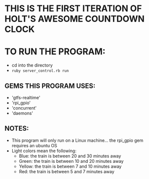 # THIS IS THE FIRST ITERATION OF HOLT'S AWESOME COUNTDOWN CLOCK

# TO RUN THE PROGRAM:
* cd into the directory
* `ruby server_control.rb run`

## GEMS THIS PROGRAM USES:
* 'gtfs-realtime'
* 'rpi_gpio'
* 'concurrent'
* 'daemons'

## NOTES:
* This program will only run on a Linux machine... the rpi_gpio gem
requires an ubuntu OS
* Light colors mean the following:
  * Blue: the train is between 20 and 30 minutes away
  * Green: the train is between 10 and 20 minutes away
  * Yellow: the train is between 7 and 10 minutes away
  * Red: the train is between 5 and 7 minutes away
